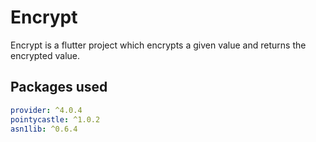# Encrypt

Encrypt is a flutter project which encrypts a given value and returns the encrypted value.

## Packages used

```yaml
provider: ^4.0.4
pointycastle: ^1.0.2
asn1lib: ^0.6.4
```
